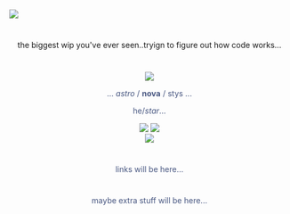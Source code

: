 <p align=center>  

  #


  
![](https://files.catbox.moe/eo14lb.png)

#

<p align=center>the biggest wip you've ever seen..tryign to figure out how code works...

#

<div align="center">
  <img src="https://github.com/user-attachments/assets/fcee4d29-c004-4fbb-a148-c1161ee3a679">
</div>

<p align=center> <font color="#475680"> ... <em>astro</em> / <strong>nova</strong> / stys ...
  
<p align=center> he/<em>star</em>...</em> 
  
<div align="center"> <img src="https://files.catbox.moe/h2z9xt.png"> <img src="https://files.catbox.moe/zebl65.png">


  <div>
<div align="center">
  <img src="https://github.com/user-attachments/assets/fcee4d29-c004-4fbb-a148-c1161ee3a679"> 
</div>


#
<p align=center> links will be here...

#
<p align=center> maybe extra stuff will be here...


